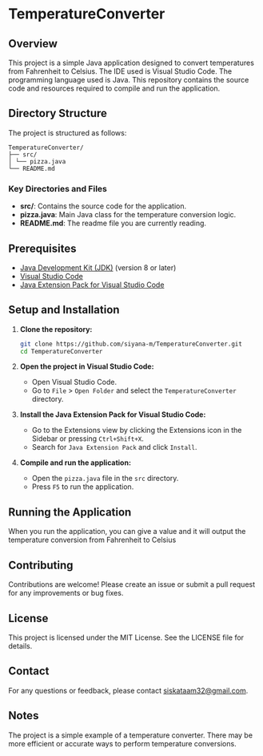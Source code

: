 # TemperatureConverter

## Overview

This project is a simple Java application designed to convert temperatures from Fahrenheit to Celsius. The IDE used is Visual Studio Code. The programming language used is Java. This repository contains the source code and resources required to compile and run the application.

## Directory Structure

The project is structured as follows:

```
TemperatureConverter/
├── src/
│ └── pizza.java
└── README.md
```

### Key Directories and Files

- **src/**: Contains the source code for the application.
- **pizza.java**: Main Java class for the temperature conversion logic.
- **README.md**: The readme file you are currently reading.

## Prerequisites

- [Java Development Kit (JDK)](https://www.oracle.com/java/technologies/javase-downloads.html) (version 8 or later)
- [Visual Studio Code](https://code.visualstudio.com/)
- [Java Extension Pack for Visual Studio Code](https://marketplace.visualstudio.com/items?itemName=vscjava.vscode-java-pack)

## Setup and Installation

1. **Clone the repository:**
    ```sh
    git clone https://github.com/siyana-m/TemperatureConverter.git
    cd TemperatureConverter
    ```

2. **Open the project in Visual Studio Code:**
    - Open Visual Studio Code.
    - Go to `File` > `Open Folder` and select the `TemperatureConverter` directory.

3. **Install the Java Extension Pack for Visual Studio Code:**
    - Go to the Extensions view by clicking the Extensions icon in the Sidebar or pressing `Ctrl+Shift+X`.
    - Search for `Java Extension Pack` and click `Install`.

4. **Compile and run the application:**
    - Open the `pizza.java` file in the `src` directory.
    - Press `F5` to run the application.


## Running the Application

When you run the application, you can give a value and it will output the temperature conversion from Fahrenheit to Celsius

## Contributing

Contributions are welcome! Please create an issue or submit a pull request for any improvements or bug fixes.

## License

This project is licensed under the MIT License. See the LICENSE file for details.

## Contact

For any questions or feedback, please contact siskataam32@gmail.com.

## Notes

The project is a simple example of a temperature converter. There may be more efficient or accurate ways to perform temperature conversions.

